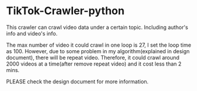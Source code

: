 # TikTok-Crawler-python

This crawler can crawl video data under a certain topic. Including author's info and video's info. 

The max number of video it could crawl in one loop is 27, I set the loop time as 100. However, due to some problem in my algorithm(explained in design document), there will be repeat video. Therefore, it could crawl around 2000 videos at a time(after remove repeat video) and it cost less than 2 mins. 

PLEASE check the design document for more information. 
